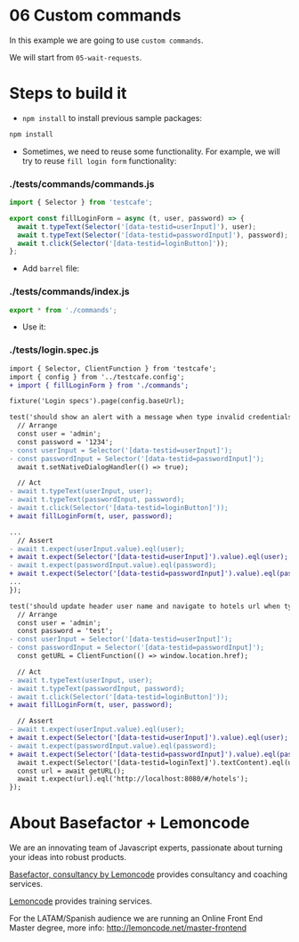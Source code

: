 # 06 Custom commands

In this example we are going to use `custom commands`.

We will start from `05-wait-requests`.

# Steps to build it

- `npm install` to install previous sample packages:

```bash
npm install
```

- Sometimes, we need to reuse some functionality. For example, we will try to reuse `fill login form` functionality:

### ./tests/commands/commands.js

```javascript
import { Selector } from 'testcafe';

export const fillLoginForm = async (t, user, password) => {
  await t.typeText(Selector('[data-testid=userInput]'), user);
  await t.typeText(Selector('[data-testid=passwordInput]'), password);
  await t.click(Selector('[data-testid=loginButton]'));
};
```

- Add `barrel` file:

### ./tests/commands/index.js

```javascript
export * from './commands';
```

- Use it:

### ./tests/login.spec.js

```diff
import { Selector, ClientFunction } from 'testcafe';
import { config } from '../testcafe.config';
+ import { fillLoginForm } from './commands';

fixture('Login specs').page(config.baseUrl);

test('should show an alert with a message when type invalid credentials', async t => {
  // Arrange
  const user = 'admin';
  const password = '1234';
- const userInput = Selector('[data-testid=userInput]');
- const passwordInput = Selector('[data-testid=passwordInput]');
  await t.setNativeDialogHandler(() => true);

  // Act
- await t.typeText(userInput, user);
- await t.typeText(passwordInput, password);
- await t.click(Selector('[data-testid=loginButton]'));
+ await fillLoginForm(t, user, password);

...
  // Assert
- await t.expect(userInput.value).eql(user);
+ await t.expect(Selector('[data-testid=userInput]').value).eql(user);
- await t.expect(passwordInput.value).eql(password);
+ await t.expect(Selector('[data-testid=passwordInput]').value).eql(password);
...
});

test('should update header user name and navigate to hotels url when type valid credentials', async t => {
  // Arrange
  const user = 'admin';
  const password = 'test';
- const userInput = Selector('[data-testid=userInput]');
- const passwordInput = Selector('[data-testid=passwordInput]');
  const getURL = ClientFunction(() => window.location.href);

  // Act
- await t.typeText(userInput, user);
- await t.typeText(passwordInput, password);
- await t.click(Selector('[data-testid=loginButton]'));
+ await fillLoginForm(t, user, password);

  // Assert
- await t.expect(userInput.value).eql(user);
+ await t.expect(Selector('[data-testid=userInput]').value).eql(user);
- await t.expect(passwordInput.value).eql(password);
+ await t.expect(Selector('[data-testid=passwordInput]').value).eql(password);
  await t.expect(Selector('[data-testid=loginText]').textContent).eql(user);
  const url = await getURL();
  await t.expect(url).eql('http://localhost:8080/#/hotels');
});

```

# About Basefactor + Lemoncode

We are an innovating team of Javascript experts, passionate about turning your ideas into robust products.

[Basefactor, consultancy by Lemoncode](http://www.basefactor.com) provides consultancy and coaching services.

[Lemoncode](http://lemoncode.net/services/en/#en-home) provides training services.

For the LATAM/Spanish audience we are running an Online Front End Master degree, more info: http://lemoncode.net/master-frontend
